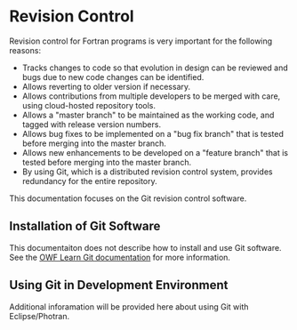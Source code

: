 # Revision Control

Revision control for Fortran programs is very important for the following reasons:

* Tracks changes to code so that evolution in design can be reviewed and bugs due to new code changes can be identified.
* Allows reverting to older version if necessary.
* Allows contributions from multiple developers to be merged with care, using cloud-hosted repository tools.
* Allows a "master branch" to be maintained as the working code, and tagged with release version numbers.
* Allows bug fixes to be implemented on a "bug fix branch" that is tested before merging into the master branch.
* Allows new enhancements to be developed on a "feature branch" that is tested before merging into the master branch.
* By using Git, which is a distributed revision control system, provides redundancy for the entire repository.

This documentation focuses on the Git revision control software.

## Installation of Git Software

This documentaiton does not describe how to install and use Git software.
See the [OWF Learn Git documentation](http://learn.openwaterfoundation.org#owf-learn-git) for more information.

## Using Git in Development Environment

Additional inforamation will be provided here about using Git with Eclipse/Photran.
